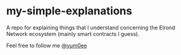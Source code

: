 # my-simple-explanations

A repo for explaining things that I understand concerning the Elrond Network ecosystem (mainly smart contracts I guess).

Feel free to follow me [@yum0ee](https://twitter.com/yum0ee)
